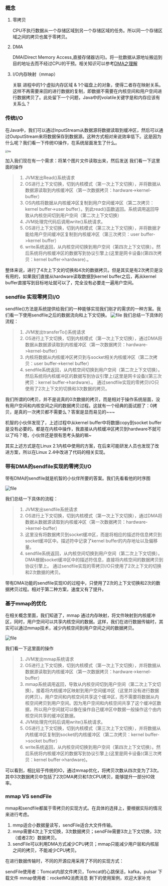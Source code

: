 ### 概念

1. 零拷贝

   CPU不执行数据从一个存储区域到另一个存储区域的任务。所以同一个存储区域之间的拷贝也属于零拷贝。

2. DMA

   DMA(Direct Memory Access,直接存储器访问)。将一批数据从源地址搬运到目的地址去而不经过CPU的干预。相关知识可以参考[DMA之理解](https://blog.csdn.net/zhejfl/article/details/82555634)

3. I/O内存映射（mmap）

   关联 进程中的1个虚拟内存区域 & 1个磁盘上的对象，使得二者存在映射关系。这样不再需要来回的进行数据的复制，即数据不需要在内核空间和用户空间进行数据拷贝了。此处留下一个问题，Java中的volatile关键字是和内存应该有关系么？


### 传统I/O

在Java中，我们可以通过InputStream从数据源将数据读取到缓冲区，然后可以通过OutputStream来将数据保存到数据源。这种方式相对来说效率低下。这是因为什么呢？我们看一下传统IO操作，在系统层面发生了什么。

<img src="http://cdn.qiniu.kailaisii.com/FscEZIyGflGux3X6Y9vV-N0eabmx" alt="file" style="zoom:50%;" />

加入我们现在有一个需求：将某个图片文件读取出来，然后发送
我们看一下这里面的操作

>1. JVM发出Read()系统请求
>2. OS进行上下文切换，切到内核模式（第一次上下文切换），并将数据从数据源读取到内核缓冲区（第一次数据拷贝：hardware->kernel-buffer）
>3. OS内核将数据从内核缓冲区复制到用户空间缓冲区（第二次拷贝：kernel buffer->user buffer）。到此read()函数返回。系统调用返回导致从内核空间切到用户空间（第二次上下文切换）
>4. JVM处理完代码后调用write()系统请求。
>5. OS进行上下文切换，切到内核模式（第三次上下文切换），并将数据才能给用户空间缓冲区复制到内核缓冲区（第三次拷贝：user buffer->kernel buffer）
>6. write系统返回，从内核空间切换到用户空间（第四次上下文切换）。然后系统将内核缓冲区的数据写到协议引擎上(这里是网卡设备)(第四次拷贝：kernel buffer->hardware).。

整体来说，进行了4次上下文的切换和4次的数据拷贝。但是其实是有2次拷贝是没有用的，如果我们直接从hardware读取数据到kernel buffer之后，再从kernel buffer直接写到目标地址就可以了，完全没有必要走一遍用户空间。

### sendfile 实现零拷贝I/O

sendfile()方法是系统提供给我们的一种能够实现我们刚才的需求的一种方案。我们看一下使用sendfile之后的数据流向和上下文切换。
![file](http://cdn.qiniu.kailaisii.com/FhlIx4QwiazzDgrWk7w_FmASETx_)
我们总结一下具体的流程：

>1. JVM发出transferTo()系统请求
>2. OS进行上下文切换，切到内核模式（第一次上下文切换），通过DMA将数据从数据源读取到内核缓冲区（第一次数据拷贝：hardware->kernel-buffer）
>3. 内核将数据从内核缓冲区拷贝到与socket相关内核缓冲区（第二次拷贝：user buffer->kernel buffer）
>4. sendfile系统返回，从内核空间切换到用户空间（第二次上下文切换）。然后系统将内核缓冲区的数据写到协议引擎上(这里是网卡设备)(第三次拷贝：kernel buffer->hardware).。
>    通过sendfile实现的零拷贝I/O只使用了2次上下文的切换和3次数据的拷贝。

我们所谓的0拷贝，并不是说真的0次数据的拷贝，而是相对于操作系统层面，没有用户空间和内核空间之间的数据拷贝过程。这就有一个经典的面试题了：0拷贝，是真的一次拷贝都不需要么？答案是显而易见的~~~

机智的小伙伴发现了，上述过程中从kernel buffer中将数据copy到socket buffer是没有必要的。都是在内核中操作，我直接从内核缓冲区拷贝到hardware不就可以了吗？嗯，小伙伴还是很有思考头脑的嘛~

其实上述方式是在Linux 2.1内核中使用的方案，在后来可能研发人员也发现了改进方案，所以在Linux 2.4中改进了代码的相关实现。

### 带有DMA的sendfile实现的零拷贝I/O

带有DMA的sendfile就是机智的小伙伴所要的答案。我们先看看他的时序图

![file](http://cdn.qiniu.kailaisii.com/Fhm44l2V7fBFzcfUP9IjN9ZDbV6Z)

我们总结一下具体的流程：

>1. JVM发出sendfile系统请求
>2. OS进行上下文切换，切到内核模式（第一次上下文切换），通过DMA将数据从数据源读取到内核缓冲区（第一次数据拷贝：hardware->kernel-buffer）
>3. 这里没有将数据拷贝到socket缓冲区，而是将相应的描述符信息拷贝到socket缓冲区中。描述符中记录了kernel buffer的内存地址以及偏移量。
>4. sendfile系统返回，从内核空间切换到用户空间（第二次上下文切换）。DMA根据socket缓冲区中的描述符信息，直接将内核空间的数据拷贝到协议引擎上。
>    通过sendfile实现的零拷贝I/O只使用了2次上下文的切换和2次数据的拷贝。

带有DMA功能的sendfile实现IO的过程中，只使用了2次的上下文切换和2次的数据拷贝过程。相对于第二种方案，速度又有了提升。

### 基于mmap的优化

在相关概念里面，我们知道了，mmap 通过内存映射，将文件映射到内核缓冲区，同时，用户空间可以共享内核空间的数据。这样，我们在进行数据传输时，其实可以通过mmap技术，减少内核空间到用户空间之间的数据拷贝。

![file](http://cdn.qiniu.kailaisii.com/FrVkrHi7L0AXyH8-rRFivkyF9--j)

我们看一下这里面的操作

>1. JVM发出mmap系统请求
>2. OS进行上下文切换，切到内核模式（第一次上下文切换），并将数据从数据源读取到内核缓冲区（第一次数据拷贝：hardware->kernel-buffer）
>3. mmap系统调用返回，导致从内核空间切到用户空间（第二次上下文切换）。接着将内核缓冲区映射到用户空间缓冲区（这里并没有进行数据的拷贝）。用户空间和内核空间共享这个缓冲区，而不需要将数据从内核空间拷贝到用户空间。因为用户空间和内核空间共享了这个缓冲区数据，所以用户空间就可以像在操作自己缓冲区中数据一般操作这个由内核空间共享的缓冲区数据。
>4. JVM处理完代码后调用write()系统请求。
>5. OS进行上下文切换，切到内核模式（第三次上下文切换），并将数据从内核缓冲区复制到socket的内核缓冲区（第二次拷贝：kernel buffer->socket buffer）
>6. write系统返回，从内核空间切换到用户空间（第四次上下文切换）。然后系统将内核缓冲区的数据写到协议引擎上(这里是网卡设备)(第三次拷贝：kernel buffer->hardware)。

可以看到，相比较于传统的IO，通过mmap优化，将拷贝次数从四次变为了3次。其中3次数据拷贝中包括了2次DMA拷贝和1次CPU拷贝，能够提升一部分IO效率。

### mmap VS sendFile 

mmap和sendfile都属于零拷贝的实现方式。在具体的选择上，要根据实际的情况来进行考虑。

1. mmp适合小数据量读写，sendFile适合大文件传输。
2. mmp需要4次上下文切换，3次数据拷贝；sendFile需要3次上下文切换，3次（或者2次）数据拷贝。
3. sendFile可以利用DMA方式减少CPU拷贝；mmap只能减少用户层和内核层之间的拷贝，不能减少CPU拷贝。

在进行数据传输时，不同的开源应用采用了不同的实现方式：

sendFile使用者：Tomcat内部文件拷贝，Tomcat的心跳保活，kafka，pulsar 下载文件
mmap使用者：rocketMQ消费消息
剩下的使用案例，欢迎大家补充
